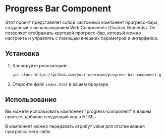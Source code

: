 # Progress Bar Component

Этот проект представляет собой кастомный компонент прогресс-бара, созданный с использованием Web Components (Custom Elements). Он позволяет отображать круговой прогресс-бар, который можно настроить и управлять с помощью внешних параметров и интерфейса.

## Установка

1. Клонируйте репозиторий:

    ```bash
    git clone https://github.com/your-username/progress-bar-component.git
    ```

2. Откройте файл `index.html` в вашем браузере.

## Использование

Вы можете использовать компонент "progress-component" в вашем проекте, добавив следующий код в HTML:

<script src="./js/progressBar.js"></script>

В компонент можно передавать атрибут value для отслеживания прогресса чего-либо
